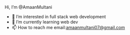 Hi, I’m @AmaanMultani
- 👀 I’m interested in full stack web development 
- 🌱 I’m currently learning web dev
- 📫 How to reach me email:amaanmultani07@gmail.com

